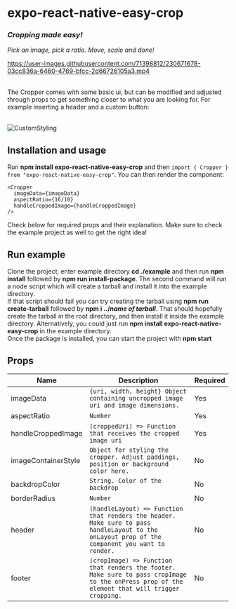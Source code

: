 # expo-react-native-easy-crop
### *Cropping made easy!*
*Pick an image, pick a ratio. Move, scale and done!*
</br>

https://user-images.githubusercontent.com/71398812/230671678-03cc836a-6460-4769-bfcc-2d66726105a3.mp4

</br>
The Cropper comes with some basic ui, but can be modified and adjusted through props to get something closer to what you are looking for. For example inserting a header and a custom button:

</br>
</br>

![CustomStyling](https://user-images.githubusercontent.com/71398812/230675380-c060aa65-9f79-4ca0-ac51-01fb67527463.png)

## Installation and usage

Run **npm install expo-react-native-easy-crop** and then `import { Cropper } from "expo-react-native-easy-crop"`.
You can then render the component:

    <Cropper
      imageData={imageData}
      aspectRatio={16/10}
      handleCroppedImage={handleCroppedImage}
    />
    
  Check below for required props and their explanation. Make sure to check the example project as well to get the right idea!

## Run example
Clone the project, enter example directory **cd ./example** and then run **npm install** followed by **npm run install-package**. The second command will run a node script which will create a tarball and install it into the example directory. 
<br/>
If that script should fail you can try creating the tarball using **npm run create-tarball** followed by **npm i ../*name of tarball***. That should hopefully create the tarball in the root directory, and then install it inside the example directory. Alternatively, you could just run **npm install expo-react-native-easy-crop** in the example directory.
<br/>
Once the package is installed, you can start the project with **npm start**


## Props

|     Name      |Description                    |          Required          |
|---------------|-------------------------------|----------------------------|
|imageData | `{uri, width, height} Object containing uncropped image uri and image dimensions.` | Yes |
|aspectRatio | `Number` | Yes |
|handleCroppedImage | `(croppedUri) => Function that receives the cropped image uri`| Yes |
|imageContainerStyle | `Object for styling the cropper. Adjust paddings, position or background color here.` | No |
|backdropColor |`String. Color of the backdrop` | No |
|borderRadius | `Number` | No |
|header | `(handleLayout) => Function that renders the header. Make sure to pass handleLayout to the onLayout prop of the component you want to render. ` | No |
|footer | `(cropImage) => Function that renders the footer. Make sure to pass cropImage to the onPress prop of the element that will trigger cropping.` | No |
